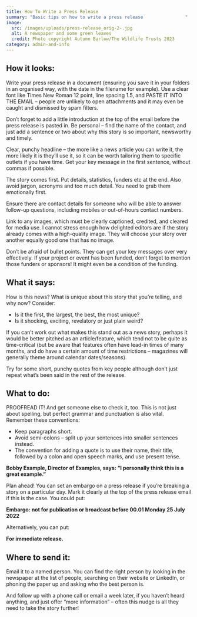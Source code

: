 ```yaml
---
title: How To Write a Press Release
summary: "Basic tips on how to write a press release                "
image:
  src: /images/uploads/press-release_orig-2-.jpg
  alt: A newspaper and some green leaves
  credit: Photo copyright Autumn Barlow/The Wildlife Trusts 2023
category: admin-and-info
---
```


## How it looks:

Write your press release in a document (ensuring you save it in your folders in an organised way, with the date in the filename for example). Use a clear font like Times New Roman 12 point, line spacing 1.5, and PASTE IT INTO THE EMAIL – people are unlikely to open attachments and it may even be caught and dismissed by spam filters.


Don’t forget to add a little introduction at the top of the email before the press release is pasted in. Be personal – find the name of the contact, and just add a sentence or two about why this story is so important, newsworthy and timely.


Clear, punchy headline – the more like a news article you can write it, the more likely it is they’ll use it, so it can be worth tailoring them to specific outlets if you have time. Get your key message in the first sentence, without commas if possible.


The story comes first. Put details, statistics, funders etc at the end. Also avoid jargon, acronyms and too much detail. You need to grab them emotionally first.


Ensure there are contact details for someone who will be able to answer follow-up questions, including mobiles or out-of-hours contact numbers.


Link to any images, which must be clearly captioned, credited, and cleared for media use. I cannot stress enough how delighted editors are if the story already comes with a high-quality image. They will choose your story over another equally good one that has no image.


Don’t be afraid of bullet points. They can get your key messages over very effectively.
If your project or event has been funded, don’t forget to mention those funders or sponsors! It might even be a condition of the funding.



## What it says:

How is this news? What is unique about this story that you’re telling, and why now? Consider:
* Is it the first, the largest, the best, the most unique?
* Is it shocking, exciting, revelatory or just plain weird?

If you can’t work out what makes this stand out as a news story, perhaps it would be better pitched as an article/feature, which tend not to be quite as time-critical (but be aware that features often have lead-in times of many months, and do have a certain amount of time restrictions – magazines will generally theme around calendar dates/seasons).


Try for some short, punchy quotes from key people although don’t just repeat what’s been said in the rest of the release.

## What to do:

PROOFREAD IT! And get someone else to check it, too. This is not just about spelling, but perfect grammar and punctuation is also vital. Remember these conventions:

* Keep paragraphs short.
* Avoid semi-colons – split up your sentences into smaller sentences instead.
* The convention for adding a quote is to use their name, their title, followed by a colon and open speech marks, and use present tense.

**Bobby Example, Director of Examples, says: “I personally think this is a great example.”**

Plan ahead! You can set an embargo on a press release if you’re breaking a story on a particular day. Mark it clearly at the top of the press release email if this is the case. You could put:

**Embargo: not for publication or broadcast before 00.01 Monday 25 July 2022**

Alternatively, you can put:

**For immediate release.**

## Where to send it:

Email it to a named person. You can find the right person by looking in the newspaper at the list of people, searching on their website or LinkedIn, or phoning the paper up and asking who the best person is.


And follow up with a phone call or email a week later, if you haven’t heard anything, and just offer “more information” – often this nudge is all they need to take the story further!
